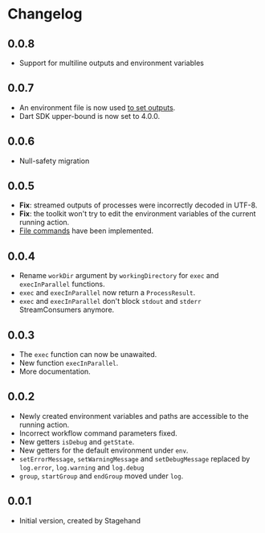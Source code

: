 # Changelog

## 0.0.8

- Support for multiline outputs and environment variables

## 0.0.7

- An environment file is now used [to set outputs](https://docs.github.com/en/actions/using-workflows/workflow-commands-for-github-actions#setting-an-output-parameter).
- Dart SDK upper-bound is now set to 4.0.0.

## 0.0.6

- Null-safety migration

## 0.0.5

- **Fix**: streamed outputs of processes were incorrectly decoded in UTF-8.
- **Fix**: the toolkit won't try to edit the environment variables of the current running action.
- [File commands](https://docs.github.com/en/free-pro-team@latest/actions/reference/workflow-commands-for-github-actioilens#environment-files) have been implemented.

## 0.0.4

- Rename `workDir` argument by `workingDirectory` for `exec` and `execInParallel` functions.
- `exec` and `execInParallel` now return a `ProcessResult`.
- `exec` and `execInParallel` don't block `stdout` and `stderr` StreamConsumers anymore.

## 0.0.3

- The `exec` function can now be unawaited.
- New function `execInParallel`.
- More documentation.

## 0.0.2

- Newly created environment variables and paths are accessible to the running action.
- Incorrect workflow command parameters fixed.
- New getters `isDebug` and `getState`.
- New getters for the default environment under `env`.
- `setErrorMessage`, `setWarningMessage` and `setDebugMessage` replaced by `log.error`, `log.warning` and `log.debug`
- `group`, `startGroup` and `endGroup` moved under `log`.

## 0.0.1

- Initial version, created by Stagehand
